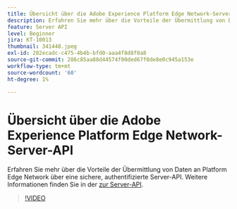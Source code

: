 ```yaml
---
title: Übersicht über die Adobe Experience Platform Edge Network-Server-API
description: Erfahren Sie mehr über die Vorteile der Übermittlung von Daten an Platform Edge Network über eine sichere, authentifizierte Server-API.
feature: Server API
level: Beginner
jira: KT-10013
thumbnail: 341448.jpeg
exl-id: 282ecadc-c475-4b4b-bfd0-aaa4f8d8f0a8
source-git-commit: 286c85aa88d44574f00ded67f0de8e0c945a153e
workflow-type: tm+mt
source-wordcount: '60'
ht-degree: 1%

---
```


# Übersicht über die Adobe Experience Platform Edge Network-Server-API

Erfahren Sie mehr über die Vorteile der Übermittlung von Daten an Platform Edge Network über eine sichere, authentifizierte Server-API. Weitere Informationen finden Sie in der [&#x200B; zur Server-API](https://experienceleague.adobe.com/docs/experience-platform/edge-network-server-api/overview.html?lang=de).

>[!VIDEO](https://video.tv.adobe.com/v/3409525?learn=on&enablevpops&captions=ger)
